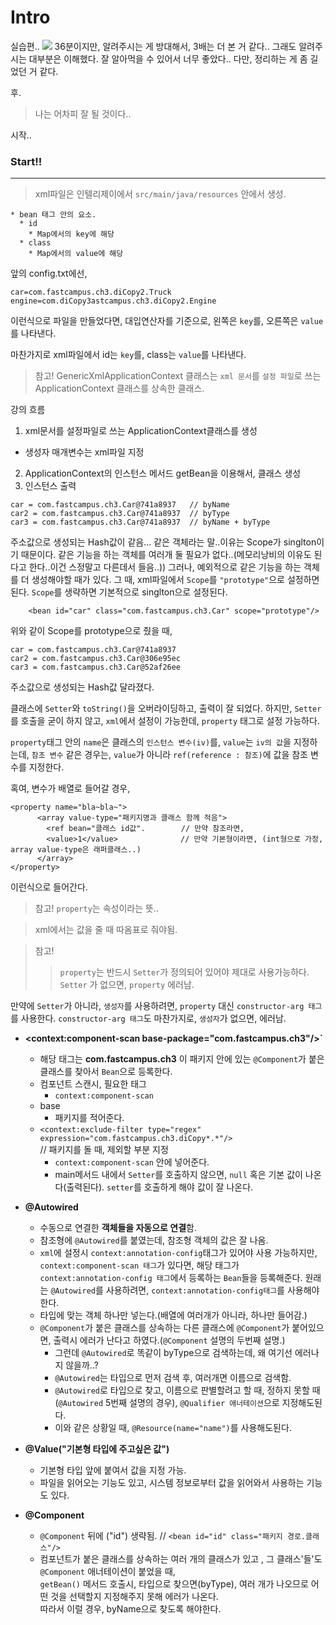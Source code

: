 # Intro
실습편..
![](https://velog.velcdn.com/images/tjdtn4484/post/87639df2-1a02-4c67-aec2-96f7779af4c9/image.png)
36분이지만, 알려주시는 게 방대해서, 3배는 더 본 거 같다..
그래도 알려주시는 대부분은 이해했다. 잘 알아먹을 수 있어서 너무 좋았다.. 다만, 정리하는 게 좀 길었던 거 같다.

후.
> 나는 어차피 잘 될 것이다..

시작..
### Start!!



---


>xml파일은 인텔리제이에서 `src/main/java/resources` 안에서 생성.

```
* bean 태그 안의 요소.
  * id 
    * Map에서의 key에 해당
  * class 
    * Map에서의 value에 해당
```

앞의 config.txt에선,
```
car=com.fastcampus.ch3.diCopy2.Truck
engine=com.diCopy3astcampus.ch3.diCopy2.Engine
```
이런식으로 파일을 만들었다면, 
대입연산자를 기준으로, 
왼쪽은 `key`를, 오른쪽은 `value`를 나타낸다.

마찬가지로 xml파일에서
id는 `key`를, class는 `value`를 나타낸다.


> 참고!
GenericXmlApplicationContext 클래스는 `xml 문서`를 `설정 파일`로 쓰는 ApplicationContext 클래스를 상속한 클래스.



강의 흐름
1.  xml문서를 설정파일로 쓰는 ApplicationContext클래스를 생성
  * 생성자 매개변수는 xml파일 지정
2. ApplicationContext의 인스턴스 메서드 getBean을 이용해서, 클래스 생성
3. 인스턴스 출력


```
car = com.fastcampus.ch3.Car@741a8937	// byName 
car2 = com.fastcampus.ch3.Car@741a8937	// byType
car3 = com.fastcampus.ch3.Car@741a8937	// byName + byType 
```
주소값으로 생성되는 Hash값이 같음...
같은 객체라는 말..이유는 Scope가 singlton이기 때문이다. 
같은 기능을 하는 객체를 여러개 둘 필요가 없다..(메모리낭비의 이유도 된다고 한다..이건 스정말고 다른데서 들음..))
그러나, 예외적으로 같은 기능을 하는 객체를 더 생성해야할 때가 있다.
그 때, xml파일에서 `Scope`를 `"prototype"`으로 설정하면된다.
`Scope`를 생략하면 기본적으로 singlton으로 설정된다.

```
    <bean id="car" class="com.fastcampus.ch3.Car" scope="prototype"/>
```
위와 같이 Scope를 prototype으로 줬을 때,
```
car = com.fastcampus.ch3.Car@741a8937
car2 = com.fastcampus.ch3.Car@306e95ec
car3 = com.fastcampus.ch3.Car@52af26ee
```
주소값으로 생성되는 Hash값 달라졌다.

클래스에 `Setter`와 `toString()`을 오버라이딩하고, 출력이 잘 되었다. 
하지만, `Setter`를 호출을 굳이 하지 않고, `xml`에서 설정이 가능한데, `property` 태그로 설정 가능하다.

`property`태그 안의 `name`은 클래스의 `인스턴스 변수(iv)`를, `value`는 `iv의 값`을 지정하는데, 
`참조 변수` 같은 경우는, `value`가 아니라 `ref(reference : 참조)`에 값을 참조 변수를 지정한다.

혹여, 변수가 배열로 들어갈 경우,
```
<property name="bla~bla~">
      <array value-type="패키지명과 클래스 함께 적음">	
		<ref bean="클래스 id값".		// 만약 참조라면,
		<value>1</value>		      // 만약 기본형이라면, (int형으로 가정, array value-type은 래퍼클래스..)
      </array>
</property>	
```
이런식으로 들어간다.
> 참고! `property`는 속성이라는 뜻..

> xml에서는 값을 줄 때 따옴표로 줘야됨.

> 참고! 
>>`property`는 반드시 `Setter`가 정의되어 있어야 제대로 사용가능하다.
>>` Setter` 가 없으면, `property` 에러남.


만약에 `Setter`가 아니라, `생성자`를 사용하려면, `property` 대신 `constructor-arg 태그`를 사용한다.
`constructor-arg 태그`도 마찬가지로, `생성자`가 없으면, 에러남.

* **<context:component-scan base-package="com.fastcampus.ch3"/>`** 
  * 해당 태그는 **com.fastcampus.ch3** 이 패키지 안에 있는 `@Component`가 붙은 클래스를 찾아서 `Bean`으로 등록한다.
  * 컴포넌트 스캔시, 필요한 태그
    * `context:component-scan`
  * base
    * 패키지를 적어준다.
  * `<context:exclude-filter type="regex" expression="com.fastcampus.ch3.diCopy*.*"/>`  
    // 패키지를 돌 때, 제외할 부분 지정 
    * `context:component-scan` 안에 넣어준다.
    * main메서드 내에서 `Setter`를 호출하지 않으면, `null` 혹은 기본 값이 나온다(출력된다). `setter`를 호출하게 해야 값이 잘 나온다.

* **@Autowired**
  * 수동으로 연결한 **객체들을 자동으로 연결**함.
  * 참조형에 `@Autowired`를 붙였는데, 참조형 객체의 값은 잘 나옴.
  * `xml`에 설정시 `context:annotation-config`태그가 있어야 사용 가능하지만, 
  `context:component-scan 태그`가 있다면, 해당 태그가 `context:annotation-config 태그`에서 등록하는 `Bean`들을 등록해준다. 원래는 `@Autowired`를 사용하려면, `context:annotation-config태그`를 사용해야한다.
  * 타입에 맞는 객체 하나만 넣는다.(배열에 여러개가 아니라, 하나만 들어감.)
  * `@Component`가 붙은 클래스를 상속하는 다른 클래스에 `@Component`가 붙어있으면, 출력시 에러가 난다고 하였다.(`@Component` 설명의 두번째 설명.)
    * 그런데 `@Autowired`로 똑같이 byType으로 검색하는데, 왜 여기선 에러나지 않을까..?
    * `@Autowired`는 타입으로 먼저 검색 후, 여러개면 이름으로 검색함.
    * `@Autowired`로 타입으로 찾고, 이름으로 판별할려고 할 때, 정하지 못할 때(`@Autowired` 5번째 설명의 경우), 
    `@Qualifier 애너테이션`으로 지정해도된다.
    * 이와 같은 상황일 때, `@Resource(name="name")`를 사용해도된다.


* **@Value("기본형 타입에 주고싶은 값")**
  * 기본형 타입 앞에 붙여서 값을 지정 가능.
  * 파일을 읽어오는 기능도 있고, 시스템 정보로부터 값을 읽어와서 사용하는 기능도 있다.

* **@Component**
  * `@Component` 뒤에 ("id") 생략됨. // `<bean id="id" class="패키지 경로.클래스"/>`
  * 컴포넌트가 붙은 클래스를 상속하는 여러 개의 클래스가 있고 , 그 클래스'들'도 `@Component` 애너테이션이 붙었을 때, <br> `getBean()` 메서드 호출시, 타입으로 찾으면(byType), 여러 개가 나오므로 어떤 것을 선택할지 지정해주지 못해 에러가 나온다. <br> 따라서 이럴 경우, byName으로 찾도록 해야한다.

